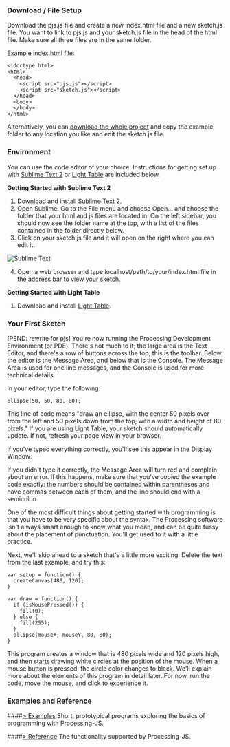 ### Download / File Setup

Download the pjs.js file and create a new index.html file and a new sketch.js file. You want to link to pjs.js and your sketch.js file in the head of the html file.  Make sure all three files are in the same folder.

Example index.html file:
```
<!doctype html>
<html>
  <head>
    <script src="pjs.js"></script>
    <script src="sketch.js"></script>
  </head>
  <body>
  </body>
</html>
```

Alternatively, you can [download the whole project](https://github.com/lmccart/processing-js/archive/master.zip) and copy the example folder to any location you like and edit the sketch.js file.


### Environment

You can use the code editor of your choice. Instructions for getting set up with [Sublime Text 2](http://www.sublimetext.com/) or [Light Table](www.lighttable.com) are included below.

**Getting Started with Sublime Text 2**

1. Download and install [Sublime Text 2](http://www.sublimetext.com/).
2. Open Sublime. Go to the File menu and choose Open... and choose the folder that your html and js files are located in. On the left sidebar, you should now see the folder name at the top, with a list of the files contained in the folder directly below.
3. Click on your sketch.js file and it will open on the right where you can edit it.

![Sublime Text](http://i.imgur.com/FMb8VX0.png)

4. Open a web browser and type localhost/path/to/your/index.html file in the address bar to view your sketch.


**Getting Started with Light Table**

1. Download and install [Light Table](http://www.lighttable.com).


### Your First Sketch

[PEND: rewrite for pjs]
You're now running the Processing Development Environment (or PDE). There's not much to it; the large area is the Text Editor, and there's a row of buttons across the top; this is the toolbar. Below the editor is the Message Area, and below that is the Console. The Message Area is used for one line messages, and the Console is used for more technical details.

In your editor, type the following:
```
ellipse(50, 50, 80, 80);
```
This line of code means "draw an ellipse, with the center 50 pixels over from the left and 50 pixels down from the top, with a width and height of 80 pixels." If you are using Light Table, your sketch should automatically update. If not, refresh your page view in your browser.

If you've typed everything correctly, you'll see this appear in the Display Window:



If you didn't type it correctly, the Message Area will turn red and complain about an error. If this happens, make sure that you've copied the example code exactly: the numbers should be contained within parentheses and have commas between each of them, and the line should end with a semicolon.

One of the most difficult things about getting started with programming is that you have to be very specific about the syntax. The Processing software isn't always smart enough to know what you mean, and can be quite fussy about the placement of punctuation. You'll get used to it with a little practice.

Next, we'll skip ahead to a sketch that's a little more exciting. Delete the text from the last example, and try this:
```
var setup = function() {
  createCanvas(480, 120);
}

var draw = function() {
  if (isMousePressed()) {
    fill(0);
  } else {
    fill(255);
  }
  ellipse(mouseX, mouseY, 80, 80);
}
```
This program creates a window that is 480 pixels wide and 120 pixels high, and then starts drawing white circles at the position of the mouse. When a mouse button is pressed, the circle color changes to black. We'll explain more about the elements of this program in detail later. For now, run the code, move the mouse, and click to experience it.


### Examples and Reference

####[> Examples](https://github.com/lmccart/processing-js/wiki/Examples)
Short, prototypical programs exploring the basics of programming with Processing-JS.

####[> Reference](https://github.com/lmccart/processing-js/wiki/Reference)
The functionality supported by Processing-JS.